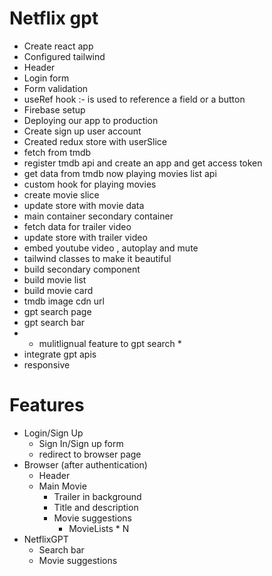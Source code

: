 # Netflix gpt
- Create react app 
- Configured tailwind
- Header
- Login form
- Form validation
- useRef hook :- is used to reference a field or a button
- Firebase setup
- Deploying our app to production
- Create sign up user account
- Created redux store with userSlice
- fetch from tmdb
- register tmdb api and create an app and get access token
- get data from tmdb now playing movies list api
- custom hook for playing movies
- create movie slice
- update store with movie data
- main container secondary container
- fetch data for trailer video
- update store with trailer video
- embed youtube video , autoplay and mute
- tailwind classes to make it beautiful
- build secondary component
- build movie list
- build movie card
- tmdb image cdn url
- gpt search page
- gpt search bar
- *  mulitlignual feature to gpt search *
- integrate gpt apis
- responsive

# Features
- Login/Sign Up
    - Sign In/Sign up form
    - redirect to browser page
- Browser (after authentication)
    - Header 
    - Main Movie
        - Trailer in background
        - Title and description
        - Movie suggestions
            - MovieLists * N
- NetflixGPT
    - Search bar
    - Movie suggestions
